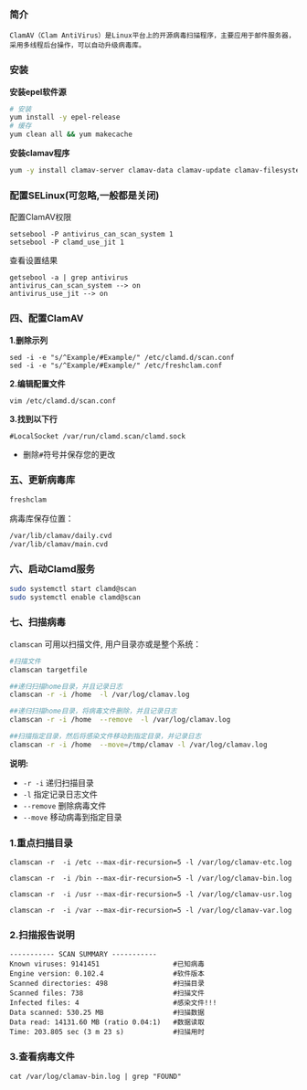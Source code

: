 ### 简介

```
ClamAV（Clam AntiVirus）是Linux平台上的开源病毒扫描程序，主要应用于邮件服务器，采用多线程后台操作，可以自动升级病毒库。
```

### 安装

**安装epel软件源**

```bash
# 安装
yum install -y epel-release  
# 缓存 
yum clean all && yum makecache 
```

**安装clamav程序**

```bash
yum -y install clamav-server clamav-data clamav-update clamav-filesystem clamav clamav-scanner-systemd clamav-devel clamav-lib clamav-server-systemd 
```

### 配置SELinux(可忽略,一般都是关闭)

配置ClamAV权限

```text
setsebool -P antivirus_can_scan_system 1 
setsebool -P clamd_use_jit 1 
```

查看设置结果

```text
getsebool -a | grep antivirus 
antivirus_can_scan_system --> on 
antivirus_use_jit --> on 
```

### 四、配置ClamAV

**1.删除示列**

```text
sed -i -e "s/^Example/#Example/" /etc/clamd.d/scan.conf 
sed -i -e "s/^Example/#Example/" /etc/freshclam.conf 
```

**2.编辑配置文件**

```text
vim /etc/clamd.d/scan.conf 
```

**3.找到以下行**

```text
#LocalSocket /var/run/clamd.scan/clamd.sock 
```

- 删除`#`符号并保存您的更改

### 五、更新病毒库

```bash
freshclam 
```

病毒库保存位置：

```bash
/var/lib/clamav/daily.cvd 
/var/lib/clamav/main.cvd 
```

### 六、启动Clamd服务

```bash
sudo systemctl start clamd@scan
sudo systemctl enable clamd@scan
```

### 七、扫描病毒

`clamscan` 可用以扫描文件, 用户目录亦或是整个系统：

```bash
#扫描文件 
clamscan targetfile  

##递归扫描home目录，并且记录日志 
clamscan -r -i /home  -l /var/log/clamav.log  

##递归扫描home目录，将病毒文件删除，并且记录日志 
clamscan -r -i /home  --remove  -l /var/log/clamav.log  

##扫描指定目录，然后将感染文件移动到指定目录，并记录日志 
clamscan -r -i /home  --move=/tmp/clamav -l /var/log/clamav.log 
```

**说明:**

- `-r -i` 递归扫描目录
- `-l` 指定记录日志文件
- `--remove` 删除病毒文件
- `--move` 移动病毒到指定目录

### 1.重点扫描目录

```text
clamscan -r  -i /etc --max-dir-recursion=5 -l /var/log/clamav-etc.log

clamscan -r  -i /bin --max-dir-recursion=5 -l /var/log/clamav-bin.log

clamscan -r  -i /usr --max-dir-recursion=5 -l /var/log/clamav-usr.log

clamscan -r  -i /var --max-dir-recursion=5 -l /var/log/clamav-var.log
```

### 2.扫描报告说明

```text
----------- SCAN SUMMARY -----------
Known viruses: 9141451                  #已知病毒
Engine version: 0.102.4                 #软件版本
Scanned directories: 498                #扫描目录
Scanned files: 738                      #扫描文件
Infected files: 4                       #感染文件!!!
Data scanned: 530.25 MB                 #扫描数据
Data read: 14131.60 MB (ratio 0.04:1)   #数据读取
Time: 203.805 sec (3 m 23 s)            #扫描用时
```

### 3.查看病毒文件

```text
cat /var/log/clamav-bin.log | grep "FOUND"
```